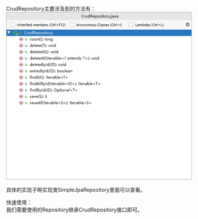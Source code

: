CrudRepository主要涉及到的方法有： 
![前缀关键字](../../../../image/spring/springdata/jpa/CrudRepository构成.png "前缀关键字")     

 具体的实现子啊实现类SimpleJpaRepository里面可以查看。  

 快速使用：  
 我们需要使用的Repository继承CrudRepository接口即可。  
 
